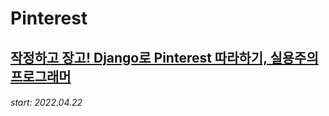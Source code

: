 # Pinterest

## [작정하고 장고! Django로 Pinterest 따라하기, 실용주의 프로그래머](https://youtube.com/playlist?list=PLQFurmxCuZ2RVfilzQB5rCGWuODBf4Qjo)

###### start: 2022.04.22